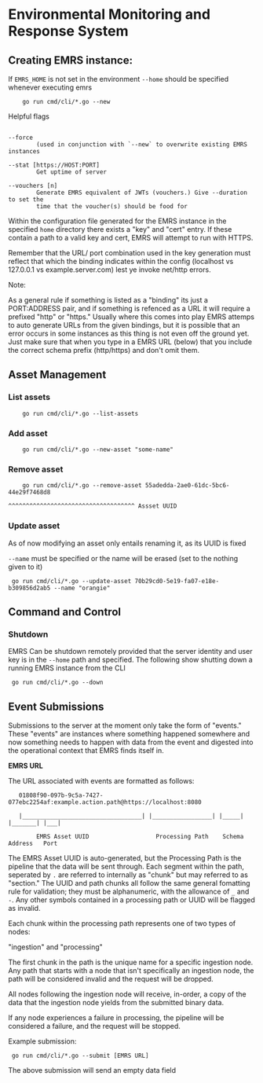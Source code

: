 # Environmental Monitoring and Response System

## Creating EMRS instance:

If `EMRS_HOME` is not set in the environment `--home` should be specified whenever executing
emrs

```
    go run cmd/cli/*.go --new
```

Helpful flags

```

--force 
        (used in conjunction with `--new` to overwrite existing EMRS instances

--stat [https://HOST:PORT]
        Get uptime of server

--vouchers [n]
        Generate EMRS equivalent of JWTs (vouchers.) Give --duration to set the 
        time that the voucher(s) should be food for

```

Within the configuration file generated for the EMRS instance in the specified `home`
directory there exists a "key" and "cert" entry. If these contain a path to a valid
key and cert, EMRS will attempt to run with HTTPS.

Remember that the URL/ port combination used in the key generation must reflect
that which the binding indicates within the config (localhost vs 127.0.0.1 vs example.server.com)
lest ye invoke net/http errors.

Note: 

As a general rule if something is listed as a "binding" its just a PORT:ADDRESS pair, and if
something is refenced as a URL it will require a prefixed "http" or "https." Usually where
this comes into play EMRS attemps to auto generate URLs from the given bindings, but it is
possible that an error occurs in some instances as this thing is not even off the ground yet.
Just make sure that when you type in a EMRS URL (below) that you include the correct schema
prefix (http/https) and don't omit them.

## Asset Management

### List assets

```
    go run cmd/cli/*.go --list-assets
```

### Add asset

```
    go run cmd/cli/*.go --new-asset "some-name"
```

### Remove asset

```
    go run cmd/cli/*.go --remove-asset 55adedda-2ae0-61dc-5bc6-44e29f7468d8
                                       ^^^^^^^^^^^^^^^^^^^^^^^^^^^^^^^^^^^^ Assset UUID
```

### Update asset

As of now modifying an asset only entails renaming it, as its UUID is fixed

`--name` must be specified or the name will be erased (set to the nothing given to it)

```
 go run cmd/cli/*.go --update-asset 70b29cd0-5e19-fa07-e18e-b309856d2ab5 --name "orangie"
```

## Command and Control

### Shutdown

EMRS Can be shutdown remotely provided that the server identity and user key is in the `--home` path
and specified. The following show shutting down a running EMRS instance from the CLI

```
 go run cmd/cli/*.go --down

```

## Event Submissions

Submissions to the server at the moment only take the form of "events." These "events"
are instances where something happened somewhere and now something needs to happen with
data from the event and digested into the operational context that EMRS finds itself in.

**EMRS URL**

The URL associated with events are formatted as follows:

```
   01808f90-097b-9c5a-7427-077ebc2254af:example.action.path@https://localhost:8080

   |__________________________________| |_________________| |_____| |_______| |___|

        EMRS Asset UUID                   Processing Path    Schema  Address   Port
```

The EMRS Asset UUID is auto-generated, but the Processing Path is the pipeline
that the data will be sent through. Each segment within the path, seperated by `.`
are referred to internally as "chunk" but may referred to as "section." The UUID and
path chunks all follow the same general fomatting rule for validation; they must
be alphanumeric, with the allowance of `_` and `-`. Any other symbols contained in
a processing path or UUID will be flagged as invalid.

Each chunk within the processing path represents one of two types of nodes:

"ingestion" and "processing"

The first chunk in the path is the unique name for a specific ingestion node.
Any path that starts with a node that isn't specifically an ingestion node, the path
will be considered invalid and the request will be dropped.

All nodes following the ingestion node will receive, in-order, a copy of the data
that the ingestion node yields from the submitted binary data.

If any node experiences a failure in processing, the pipeline will be considered a
failure, and the request will be stopped.

Example submission:

```
 go run cmd/cli/*.go --submit [EMRS URL] 
```

The above submission will send an empty data field 

